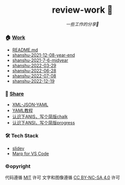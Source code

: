 <h1 align="center">review-work 👋</h1>
<p align="center">
	<em>一些工作的分享🤔</em>
</p>

### 🏠 [Work](https://github.com/condorheroblog/review-work)

- [README.md](./packages/company/README.md)
- [shanshu-2021-12-08-year-end](./packages/company/shanshu-2021-12-08-year-end/PPT.md)
- [shanshu-2021-7-6-midyear](./packages/company/shanshu-2021-7-6-midyear/PPT.md)
- [shanshu-2022-03-29](./packages/company/shanshu-2022-03-29/slides.md)
- [shanshu-2022-06-28](./packages/company/shanshu-2022-06-28/slides.md)
- [shanshu-2022-07-08](./packages/company/shanshu-2022-07-08/slides.md)
- [shanshu-2022-12-19](./packages/company/shanshu-2022-12-19/slides.md)

### 🧐 [Share](./share)

- [XML-JSON-YAML](./packages/share/XML-JSON-YAML.md)
- [YAML教程](./packages/share/YAML教程.md)
- [认识下ANIS，写个简版chalk](./packages/share/认识下ANIS，写个简版chalk.md)
- [认识下ANSI，写个简版progress](./packages/share/认识下ANSI，写个简版progress.md)

### 🛠 Tech Stack

- [slidev](sli.dev)
- [Marp for VS Code](https://github.com/marp-team/marp-vscode)

### ©opyright

代码遵循 [MIT](./LICENSE) 许可
文字和图像遵循 [CC BY-NC-SA 4.0](https://creativecommons.org/licenses/by-nc-sa/4.0/) 许可
